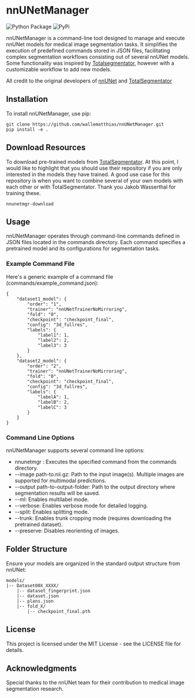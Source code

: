 # nnUNetManager

![Python Package](https://github.com/wallematthias/nnUNetManager/actions/workflows/python-package.yml/badge.svg) ![PyPi](https://github.com/wallematthias/nnUNetManager/actions/workflows/python-publish.yml/badge.svg)


nnUNetManager is a command-line tool designed to manage and execute nnUNet models for medical image segmentation tasks. It simplifies the execution of predefined commands stored in JSON files, facilitating complex segmentation workflows consisting out of several nnUNet models. Some functionality was inspired by [Totalsegmentator](https://github.com/wasserth/TotalSegmentator), however with a customizable workflow to add new models. 

All credit to the original developers of [nnUNet](https://github.com/MIC-DKFZ/nnUNet) and [TotalSegmentator](https://github.com/wasserth/TotalSegmentator)

## Installation

To install nnUNetManager, use pip:
```
git clone https://github.com/wallematthias/nnUNetManager.git
pip install -e .
```

## Download Resources

To download pre-trained models from [TotalSegmentator](https://github.com/wasserth/TotalSegmentator). At this point, I would like to highlight that you should use their repository if you are only interested in the models they have trained. A good use case for this repository is when you want to combine several of your own models with each other or with TotalSegmentator. Thank you Jakob Wasserthal for training these. 
```
nnunetmgr-download

```

## Usage

nnUNetManager operates through command-line commands defined in JSON files located in the commands directory. Each command specifies a pretrained model and its configurations for segmentation tasks.

### Example Command File

Here's a generic example of a command file (commands/example_command.json):
```
{
    "dataset1_model": {
        "order": "1",
        "trainer": "nnUNetTrainerNoMirroring",
        "fold": "0",
        "checkpoint": "checkpoint_final",
        "config": "3d_fullres",
        "labels": {
            "label1": 1,
            "label2": 2,
            "label3": 3
        }
    },
    "dataset2_model": {
        "order": "2",
        "trainer": "nnUNetTrainerNoMirroring",
        "fold": "0",
        "checkpoint": "checkpoint_final",
        "config": "3d_fullres",
        "labels": {
            "labelA": 1,
            "labelB": 2,
            "labelC": 3
        }
    }
}
```
### Command Line Options

nnUNetManager supports several command line options:

- nnunetmgr <command>: Executes the specified command from the commands directory.
- --image path-to.nii.gz: Path to the input image(s). Multiple images are supported for multimodal predictions.
- --output path-to-output-folder: Path to the output directory where segmentation results will be saved.
- --ml: Enables multilabel mode.
- --verbose: Enables verbose mode for detailed logging.
- --split: Enables splitting mode.
- --trunk: Enables trunk cropping mode (requires downloading the pretrained dataset).
- --preserve: Disables reorienting of images.

## Folder Structure

Ensure your models are organized in the standard output structure from nnUNet:

```
models/
|-- Dataset00X_XXXX/
    |-- dataset_fingerprint.json
    |-- dataset.json
    |-- plans.json
    |-- fold_X/
        |-- checkpoint_final.pth
```

## License

This project is licensed under the MIT License - see the LICENSE file for details.

## Acknowledgments

Special thanks to the nnUNet team for their contribution to medical image segmentation research.



